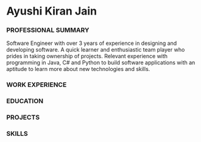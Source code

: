 # Ayushi Kiran Jain

### PROFESSIONAL SUMMARY
Software Engineer with over 3 years of experience in designing and developing software. A quick learner and enthusiastic team player who prides in taking ownership of projects. Relevant experience with programming in Java, C# and Python to build software applications with an aptitude to learn more about new technologies and skills.

### WORK EXPERIENCE

### EDUCATION

### PROJECTS

### SKILLS

